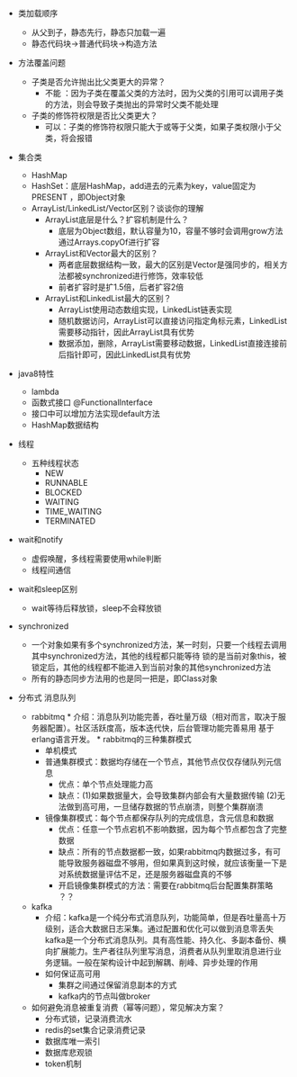 *   类加载顺序
    *   从父到子，静态先行，静态只加载一遍
    *   静态代码块->普通代码块->构造方法
*   方法覆盖问题
    *   子类是否允许抛出比父类更大的异常？
        *   不能 ：因为子类在覆盖父类的方法时，因为父类的引用可以调用子类的方法，则会导致子类抛出的异常时父类不能处理
    *   子类的修饰符权限是否比父类更大？
        *   可以：子类的修饰符权限只能大于或等于父类，如果子类权限小于父类，将会报错
*   集合类
    *   HashMap
    *   HashSet：底层HashMap，add进去的元素为key，value固定为PRESENT ，即Object对象    
    *   ArrayList/LinkedList/Vector区别？谈谈你的理解
        *   ArrayList底层是什么？扩容机制是什么？
            *   底层为Object数组，默认容量为10，容量不够时会调用grow方法通过Arrays.copyOf进行扩容
        *   ArrayList和Vector最大的区别？
            *   两者底层数据结构一致，最大的区别是Vector是强同步的，相关方法都被synchronized进行修饰，效率较低
            *   前者扩容时是扩1.5倍，后者扩容2倍
        *   ArrayList和LinkedList最大的区别？
            *   ArrayList使用动态数组实现，LinkedList链表实现
            *   随机数据访问，ArrayList可以直接访问指定角标元素，LinkedList需要移动指针，因此ArrayList具有优势
            *   数据添加，删除，ArrayList需要移动数据，LinkedList直接连接前后指针即可，因此LinkedList具有优势
*   java8特性
    *   lambda
    *   函数式接口 @FunctionalInterface
    *   接口中可以增加方法实现default方法
    *   HashMap数据结构
*   线程
    *   五种线程状态
        *   NEW
        *   RUNNABLE
        *   BLOCKED
        *   WAITING
        *   TIME_WAITING
        *   TERMINATED
*   wait和notify
    *   虚假唤醒，多线程需要使用while判断
    *   线程间通信
*   wait和sleep区别
    *   wait等待后释放锁，sleep不会释放锁
*   synchronized
    *   一个对象如果有多个synchronized方法，某一时刻，只要一个线程去调用其中synchronized方法，其他的线程都只能等待
        锁的是当前对象this，被锁定后，其他的线程都不能进入到当前对象的其他synchronized方法
    *   所有的静态同步方法用的也是同一把是，即Class对象
    
*   分布式 消息队列
    *    rabbitmq
        *   介绍：消息队列功能完善，吞吐量万级（相对而言，取决于服务器配置）。社区活跃度高，版本迭代快，后台管理功能完善易用
                 基于erlang语言开发。
        *   rabbitmq的三种集群模式
            *   单机模式
            *   普通集群模式：数据均存储在一个节点，其他节点仅仅存储队列元信息
                *   优点：单个节点处理能力高
                *   缺点：(1)如果数据量大，会导致集群内部会有大量数据传输 (2)无法做到高可用，一旦储存数据的节点崩溃，则整个集群崩溃
            *   镜像集群模式：每个节点都保存队列的完成信息，含元信息和数据
                *   优点：任意一个节点宕机不影响数据，因为每个节点都包含了完整数据
                *   缺点：所有的节点数据都一致，如果rabbitmq内数据过多，有可能导致服务器磁盘不够用，但如果真到这时候，就应该衡量一下是对系统数据量评估不足，还是服务器磁盘真的不够
                *   开启镜像集群模式的方法：需要在rabbitmq后台配置集群策略 ？？
    *   kafka
        *   介绍：kafka是一个纯分布式消息队列，功能简单，但是吞吐量高十万级别，适合大数据日志采集。通过配置和优化可以做到消息零丢失
                kafka是一个分布式消息队列。具有高性能、持久化、多副本备份、横向扩展能力。生产者往队列里写消息，消费者从队列里取消息进行业务逻辑。一般在架构设计中起到解耦、削峰、异步处理的作用
        *   如何保证高可用
            *   集群之间通过保留消息副本的方式
            *   kafka内的节点叫做broker
    *   如何避免消息被重复消费（幂等问题），常见解决方案？
        *   分布式锁，记录消费流水
        *   redis的set集合记录消费记录
        *   数据库唯一索引
        *   数据库悲观锁
        *   token机制
